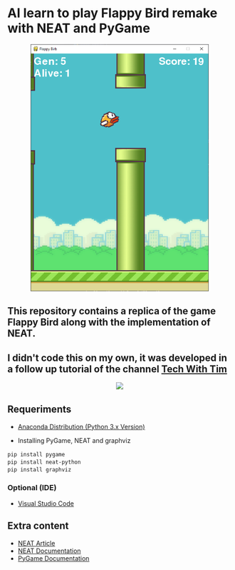 # AI learn to play Flappy Bird remake with NEAT and PyGame
<p align="center">
  <a href="https://github.com/aluizgc/flappy-bird-AI">
    <img src="./birbthumb.png" width="400">
  </a>

## This repository contains a replica of the game Flappy Bird along with the implementation of NEAT.
## I didn't code this on my own, it was developed in a follow up tutorial of the channel [Tech With Tim](https://www.youtube.com/channel/UC4JX40jDee_tINbkjycV4Sg)

</p>
<p align="center">
  <a href="https://github.com/aluizgc/flappy-bird-AI">
    <img src="./birb.gif" width="400">
  </a>
</p>

## Requeriments

- [Anaconda Distribution (Python 3.x Version)](https://www.anaconda.com/distribution/)

- Installing PyGame, NEAT and graphviz
```sh
pip install pygame
pip install neat-python
pip install graphviz
```
### Optional (IDE)
- [Visual Studio Code](https://code.visualstudio.com/)
## Extra content

- [NEAT Article](http://nn.cs.utexas.edu/downloads/papers/stanley.cec02.pdf)
- [NEAT Documentation](https://neat-python.readthedocs.io/en/latest/neat_overview.html)
- [PyGame Documentation](https://www.pygame.org/docs/)